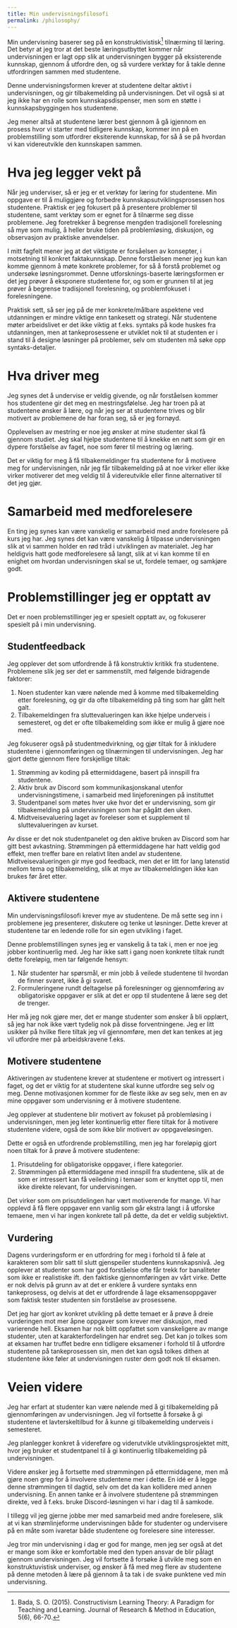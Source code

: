 ```yaml
---
title: Min undervisningsfilosofi
permalink: /philosophy/
---
```


Min undervisning baserer seg på en konstruktivistisk[^fn1] tilnærming til læring. Det betyr at jeg tror at det beste læringsutbyttet kommer når undervisningen er lagt opp slik at undervisningen bygger på eksisterende kunnskap, gjennom å utfordre den, og så vurdere verktøy for å takle denne utfordringen sammen med studentene.

Denne undervisningsformen krever at studentene deltar aktivt i undervisningen, og gir tilbakemelding på undervisningen. Det vil også si at jeg ikke har en rolle som kunnskapsdispenser, men som en støtte i kunnskapsbyggingen hos studentene.

Jeg mener altså at studentene lærer best gjennom å gå igjennom en prosess hvor vi starter med tidligere kunnskap, kommer inn på en problemstilling som utfordrer eksiterende kunnskap, for så å se på hvordan vi kan videreutvikle den kunnskapen sammen.

[^fn1]: Bada, S. O. (2015). Constructivism Learning Theory: A Paradigm for Teaching and Learning. Journal of Research & Method in Education, 5(6), 66-70.


# Hva jeg legger vekt på

Når jeg underviser, så er jeg er et verktøy for læring for studentene. Min oppgave er til å muliggjøre og forbedre kunnskapsutviklingsprosessen hos studentene. Praktisk er jeg fokusert på å presentere problemer til studentene, samt verktøy som er egnet for å tilnærme seg disse problemene. Jeg foretrekker å begrense mengden tradisjonell forelesning så mye som mulig, å heller bruke tiden på problemløsing, diskusjon, og observasjon av praktiske anvendelser.

I mitt fagfelt mener jeg at det viktigste er forsåelsen av konsepter, i motsetning til konkret faktakunnskap. Denne forståelsen mener jeg kun kan komme gjennom å møte konkrete problemer, for så å forstå problemet og undersøke løsningsrommet. Denne utforsknings-baserte læringsformen er det jeg prøver å eksponere studentene for, og som er grunnen til at jeg prøver å begrense tradisjonell forelesning, og problemfokuset i forelesningene.

Praktisk sett, så ser jeg på de mer konkrete/målbare aspektene ved utdanningen er mindre viktige enn tankesett og strategi. Når studentene møter arbeidslivet er det ikke viktig at f.eks. syntaks på kode huskes fra utdanningen, men at tankeprosessene er utviklet nok til at studenten er i stand til å designe løsninger på problemer, selv om studenten må søke opp syntaks-detaljer.


# Hva driver meg

Jeg synes det å undervise er veldig givende, og når forståelsen kommer hos studentene gir det meg en mestringsfølelse. Jeg har troen på at studentene ønsker å lære, og når jeg ser at studentene trives og blir motivert av problemene de har foran seg, så er jeg fornøyd.

Opplevelsen av mestring er noe jeg ønsker at mine studenter skal få gjennom studiet. Jeg skal hjelpe studentene til å knekke en nøtt som gir en dypere forståelse av faget, noe som fører til mestring og læring.

Det er viktig for meg å få tilbakemeldinger fra studentene for å motivere meg for undervisningen, når jeg får tilbakemelding på at noe virker eller ikke virker motiverer det meg veldig til å videreutvikle eller finne alternativer til det jeg gjør.

# Samarbeid med medforelesere

En ting jeg synes kan være vanskelig er samarbeid med andre forelesere på kurs jeg har. Jeg synes det kan være vanskelig å tilpasse undervisningen slik at vi sammen holder en rød tråd i utviklingen av materialet. Jeg har heldigvis hatt gode medforelesere så langt, slik at vi kan komme til en enighet om hvordan undervisningen skal se ut, fordele temaer, og samkjøre godt.

# Problemstillinger jeg er opptatt av

Det er noen problemstillinger jeg er spesielt opptatt av, og fokuserer spesielt på i min undervisning.

## Studentfeedback

Jeg opplever det som utfordrende å få konstruktiv kritikk fra studentene. Problemene slik jeg ser det er sammenstilt, med følgende bidragende faktorer:

1. Noen studenter kan være nølende med å komme med tilbakemelding etter forelesning, og gir da ofte tilbakemelding på ting som har gått helt galt.
2. Tilbakemeldingen fra sluttevalueringen kan ikke hjelpe underveis i semesteret, og det er ofte tilbakemelding som ikke er mulig å gjøre noe med.

Jeg fokuserer også på studentmedvirkning, og gjør tiltak for å inkludere studentene i gjennomføringen og tilnærmingen til undervisningen. Jeg har gjort dette gjennom flere forskjellige tiltak:

1. Strømming av koding på ettermiddagene, basert på innspill fra studentene.
2. Aktiv bruk av Discord som kommunikasjonskanal utenfor undervisningstimene, i samarbeid med linjeforeningen på instituttet
3. Studentpanel som møtes hver uke hvor det er undervisning, som gir tilbakemelding på undervisningen som har pågått den uken.
4. Midtveisevaluering laget av foreleser som et supplement til sluttevalueringen av kurset.

Av disse er det nok studentpanelet og den aktive bruken av Discord som har gitt best avkastning. Strømmingen på ettermiddagene har hatt veldig god effekt, men treffer bare en relativt liten andel av studentene. Midtveisevalueringen gir mye god feedback, men det er litt for lang latenstid mellom tema og tilbakemelding, slik at mye av tilbakemeldingen ikke kan brukes før året etter.

## Aktivere studentene

Min undervisningsfilosofi krever mye av studentene. De må sette seg inn i problemene jeg presenterer, diskutere og tenke ut løsninger. Dette krever at studentene tar en ledende rolle for sin egen utvikling i faget.

Denne problemstillingen synes jeg er vanskelig å ta tak i, men er noe jeg jobber kontinuerlig med. Jeg har ikke satt i gang noen konkrete tiltak rundt dette foreløpig, men tar følgende hensyn:

1. Når studenter har spørsmål, er min jobb å veilede studentene til hvordan de finner svaret, ikke å gi svaret.
2. Formuleringene rundt deltagelse på forelesninger og gjennomføring av obligatoriske oppgaver er slik at det er opp til studentene å lære seg det de trenger.

Her må jeg nok gjøre mer, det er mange studenter som ønsker å bli opplært, så jeg har nok ikke vært tydelig nok på disse forventningene. Jeg er litt usikker på hvilke flere tiltak jeg vil gjennomføre, men det kan tenkes at jeg vil utfordre mer på arbeidskravene f.eks.

## Motivere studentene

Aktiveringen av studentene krever at studentene er motivert og intressert i faget, og det er viktig for at studentene skal kunne utfordre seg selv og meg. Denne motivasjonen kommer for de fleste ikke av seg selv, men en av mine oppgaver som undervisning er å motivere studentene.

Jeg opplever at studentene blir motivert av fokuset på problemløsing i undervisningen, men jeg leter kontinuerlig etter flere tiltak for å motivere studentene videre, også de som ikke blir motivert av oppgaveløsingen.

Dette er også en utfordrende problemstilling, men jeg har foreløpig gjort noen tiltak for å prøve å motivere studentene:

1. Prisutdeling for obligatoriske oppgaver, i flere kategorier.
2. Strømmingen på ettermiddagene med innspill fra studentene, slik at de som er intressert kan få veiledning i temaer som er knyttet opp til, men ikke direkte relevant, for undervisningen.

Det virker som om prisutdelingen har vært motiverende for mange. Vi har opplevd å få flere oppgaver enn vanlig som går ekstra langt i å utforske temaene, men vi har ingen konkrete tall på dette, da det er veldig subjektivt.

## Vurdering

Dagens vurderingsform er en utfordring for meg i forhold til å føle at karakteren som blir satt til slutt gjenspeiler studentens kunnskapsnivå. Jeg opplever at studenter som har god forståelse ofte får trekk for banaliteter som ikke er realistiske ift. den faktiske gjennomføringen av vårt virke. Dette er nok delvis på grunn av at det er enklere å vurdere syntaks enn tankeprosess, og delvis at det er utfordrende å lage eksamensoppgaver som faktisk tester studenten sin forståelse av prosessene.

Det jeg har gjort av konkret utvikling på dette temaet er å prøve å dreie vurderingen mot mer åpne oppgaver som krever mer diskusjon, med varierende hell. Eksamen har nok blitt oppfattet som vanskeligere av mange studenter, uten at karakterfordelingen har endret seg. Det kan jo tolkes som at eksamen har truffet bedre enn tidligere eksamener i forhold til å utfordre studentene på tankeprosessen sin, men det kan også tolkes dithen at studentene ikke føler at undervisningen ruster dem godt nok til eksamen.

# Veien videre

Jeg har erfart at studenter kan være nølende med å gi tilbakemelding på gjennomføringen av undervisningen. Jeg vil fortsette å forsøke å gi studentene et lavterskeltilbud for å kunne gi tilbakemelding underveis i semesteret.

Jeg planlegger konkret å videreføre og viderutvikle utviklingsprosjektet mitt, hvor jeg bruker et studentpanel til å gi kontinuerlig tilbakemelding på undervisningen.

Videre ønsker jeg å fortsette med strømmingen på ettermiddagene, men må gjøre noen grep for å involvere studentene mer i dette. En idé er å legge denne strømmingen til dagtid, selv om det da kan kollidere med annen undervisning. En annen tanke er å involvere studentene på strømmingen direkte, ved å f.eks. bruke Discord-løsningen vi har i dag til å samkode.

I tillegg vil jeg gjerne jobbe mer med samarbeid med andre forelesere, slik at vi kan strømlinjeforme undervisningen både for studenter og undervisere på en måte som ivaretar både studentene og forelesere sine interesser.

Jeg tror min undervisning i dag er god for mange, men jeg ser også at det er mange som ikke er komfortable med den typen ansvar de blir pålagt gjennom undervisningen. Jeg vil fortsette å forsøke å utvikle meg som en konstruktuvistisk underviser, og ønsker å få med meg flere av studentene på denne metoden å lære på gjennom å ta tak i de svake punktene ved min undervisning.
